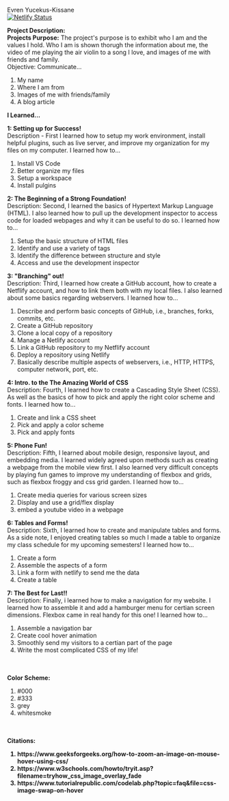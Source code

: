 Evren Yucekus-Kissane
<br>
[![Netlify Status](https://api.netlify.com/api/v1/badges/2557a18b-6276-47b4-9de1-4da1ee9470d1/deploy-status)](https://app.netlify.com/sites/awesomeman/deploys)


<b>Project Description:</b>
<br>
<b>Projects Purpose:</b> The project's purpose is to exhibit who I am and the values I hold. Who I am is shown thorugh the information about me, the video of me playing the air violin to a song I love, and images of me with friends and family.
<br>
Objective: Communicate...
<ol>
    <li>My name</li>
    <li>Where I am from</li>
    <li>Images of me with friends/family</li>
    <li>A blog article</li>
</ol>

<b>I Learned...</b>

<b>1: Setting up for Success!</b>
<br>
    Description - First I learned how to setup my work environment, install helpful plugins, such as live server, and improve my organization for my files on my computer.
    I learned how to...
<ol>
    <li>Install VS Code</li>
    <li>Better organize my files</li>
    <li>Setup a workspace</li>
    <li>Install pulgins</li>
</ol>
<b>2: The Beginning of a Strong Foundation!</b>
<br>
    Description: Second, I learned the basics of Hypertext Markup Language (HTML). I also learned how to pull up the development inspector to access code for loaded webpages and why it can be useful to do so.
    I learned how to...
<ol>
    <li>Setup the basic structure of HTML files</li>
    <li>Identify and use a variety of tags</li>
    <li>Identify the difference between structure and style</li>
    <li>Access and use the development inspector</li>
</ol>

<b>3: "Branching" out!</b>
<br>
    Description: Third, I learned how create a GitHub account, how to create a Netflify account, and how to link them both with my local files. I also learned about some basics regarding webservers.
    I learned how to...
<ol>
    <li>Describe and perform basic concepts of GitHub, i.e., branches, forks, commits, etc.</li>
    <li>Create a GitHub repository</li>
    <li>Clone a local copy of a repository</li>
    <li>Manage a Netlify account</li>
    <li>Link a GitHub repository to my Netflify account</li>
    <li>Deploy a repository using Netlify</li>
    <li>Basically describe multiple aspects of webservers, i.e., HTTP, HTTPS, computer network, port, etc.</li>
</ol>

<b>4: Intro. to the The Amazing World of CSS</b>
<br>
    Description: Fourth, I learned how to create a Cascading Style Sheet (CSS). As well as the basics of how to pick and apply the right color scheme and fonts.
    I learned how to...
<ol>
    <li>Create and link a CSS sheet</li>
    <li>Pick and apply a color scheme</li>
    <li>Pick and apply fonts</li>
</ol>

<b>5: Phone Fun!</b>
<br>
    Description: Fifth, I learned about mobile design, responsive layout, and embedding media. I learned widely agreed upon methods such as creating a webpage from the mobile view first. I also learned very difficult concepts by playing fun games to improve my understanding of flexbox and grids, such as flexbox froggy and css grid garden.
    I learned how to...
<ol>
    <li>Create media queries for various screen sizes</li>
    <li>Display and use a grid/flex display</li>
    <li>embed a youtube video in a webpage</li>
</ol>

<b>6: Tables and Forms!</b>
<br>
    Description: Sixth, I learned how to create and manipulate tables and forms. As a side note, I enjoyed creating tables so much I made a table to organize my class schedule for my upcoming semesters!
    I learned how to...
<ol>
    <li>Create a form</li>
    <li>Assemble the aspects of a form</li>
    <li>Link a form with netlify to send me the data</li>
    <li>Create a table</li>
</ol>

<b>7: The Best for Last!!</b>
<br>
    Description: Finally, i learned how to make a navigation for my website. I learned how to assemble it and add a hamburger menu for certian screen dimensions. Flexbox came in real handy for this one!
    I learned how to...
<ol>
    <li>Assemble a navigation bar</li>
    <li>Create cool hover animation</li>
    <li>Smoothly send my visitors to a certian part of the page</li>
    <li>Write the most complicated CSS of my life!</li>
</ol>
<br>
<br>
<b>Color Scheme:</b>

<ol>
  <li>#000</li>
  <li>#333</li>
  <li>grey</li>
  <li>whitesmoke</li>
</ol>
<br>
<br>
<b>Citations:<b>
<ol>
  <li>https://www.geeksforgeeks.org/how-to-zoom-an-image-on-mouse-hover-using-css/</li>
  <li>https://www.w3schools.com/howto/tryit.asp?filename=tryhow_css_image_overlay_fade</li>
  <li>https://www.tutorialrepublic.com/codelab.php?topic=faq&file=css-image-swap-on-hover</li>
</ol>
